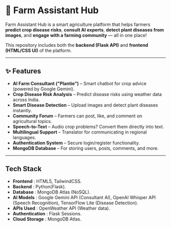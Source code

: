 # 🌾 Farm Assistant Hub

Farm Assistant Hub is a smart agriculture platform that helps farmers **predict crop disease risks**, **consult AI experts**, **detect plant diseases from images**, and **engage with a farming community** — all in one place!

This repository includes both the **backend (Flask API)** and **frontend (HTML/CSS UI)** of the platform.

---

## ✨ Features

- **AI Farm Consultant ("Plantie")** – Smart chatbot for crop advice (powered by Google Gemini).
- **Crop Disease Risk Analysis** – Predict disease risks using weather data across India.
- **Smart Disease Detection** – Upload images and detect plant diseases instantly.
- **Community Forum** – Farmers can post, like, and comment on agricultural topics.
- **Speech-to-Text** – Audio crop problems? Convert them directly into text.
- **Multilingual Support** – Translator for communicating in regional languages.
- **Authentication System** – Secure login/register functionality.
- **MongoDB Database** – For storing users, posts, comments, and more.

---
## Tech Stack
- **Frontend**   : HTML5, TailwindCSS.
- **Backend**    : Python(Flask).
- **Database**   : MongoDB Atlas (NoSQL).
- **AI Models**  : Google Gemini API (Consultant AI), OpenAI Whisper API (Speech Recognition), TensorFlow Lite (Disease Detection).
- **APIs Used**  : OpenWeather API (Weather data).
- **Authentication** : Flask Sessions.
- **Cloud Storage**  : MongoDB Atlas.

